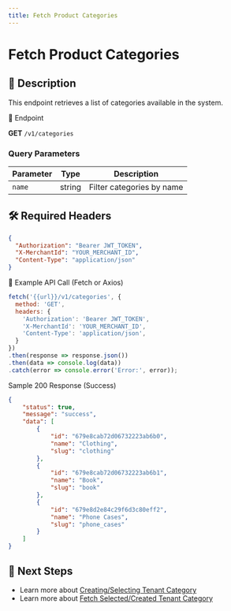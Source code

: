 ```yaml
---
title: Fetch Product Categories
---
```


# Fetch Product Categories

## 📌 Description

This endpoint retrieves a list of categories available in the system.

🔗 Endpoint

**GET** `/v1/categories`

### Query Parameters
| Parameter     | Type   | Description                                           |
|---------------|--------|-------------------------------------------------------|
| `name`        | string| Filter categories by name   |

## 🛠️ Required Headers
```json
{
  "Authorization": "Bearer JWT_TOKEN",
  "X-MerchantId": "YOUR_MERCHANT_ID",
  "Content-Type": "application/json"
}
```

📡 Example API Call (Fetch or Axios)

```js
fetch('{{url}}/v1/categories', {
  method: 'GET',
  headers: {
    'Authorization': 'Bearer JWT_TOKEN',
    'X-MerchantId': 'YOUR_MERCHANT_ID',
    'Content-Type': 'application/json',
  }
})
.then(response => response.json())
.then(data => console.log(data))
.catch(error => console.error('Error:', error));
```

Sample 200 Response (Success)

```json
{
    "status": true,
    "message": "success",
    "data": [
        {
            "id": "679e8cab72d06732223ab6b0",
            "name": "Clothing",
            "slug": "clothing"
        },
        {
            "id": "679e8cab72d06732223ab6b1",
            "name": "Book",
            "slug": "book"
        },
        {
            "id": "679e8d2e84c29f6d3c80eff2",
            "name": "Phone Cases",
            "slug": "phone_cases"
        }
    ]
}
```

## 🔗 Next Steps
- Learn more about [Creating/Selecting Tenant Category](./add-category.md)
- Learn more about [Fetch Selected/Created Tenant Category](./fetch-selected-categories.md)